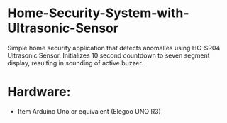 # Home-Security-System-with-Ultrasonic-Sensor
Simple home security application that detects anomalies using HC-SR04 Ultrasonic Sensor. Initializes 10 second countdown to seven segment display, resulting in sounding of active buzzer.

# Hardware:
* Item Arduino Uno or equivalent (Elegoo UNO R3)


